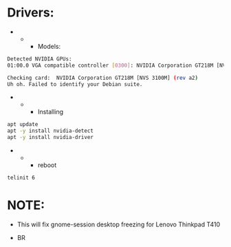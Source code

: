 # Drivers:

- - - Models:
```bash
Detected NVIDIA GPUs:
01:00.0 VGA compatible controller [0300]: NVIDIA Corporation GT218M [NVS 3100M] [10de:0a6c] (rev a2)

Checking card:  NVIDIA Corporation GT218M [NVS 3100M] (rev a2)
Uh oh. Failed to identify your Debian suite.
```
- - - Installing
```bash 
apt update
apt -y install nvidia-detect
apt -y install nvidia-driver
```
- - - reboot
```bash 
telinit 6
```
# NOTE:
- This will fix gnome-session desktop freezing for Lenovo Thinkpad T410

- BR
